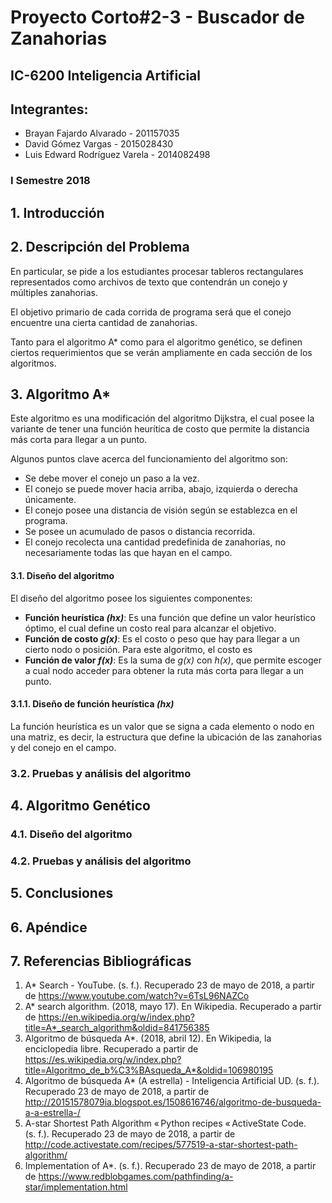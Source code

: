 # Proyecto Corto#2-3 - Buscador de Zanahorias
## IC-6200 Inteligencia Artificial
## Integrantes:

* Brayan Fajardo Alvarado - 201157035
* David Gómez Vargas - 2015028430
* Luis Edward Rodríguez Varela - 2014082498



### I Semestre 2018</h3>


## 1. Introducción

## 2. Descripción del Problema

En particular, se pide a los estudiantes procesar tableros rectangulares representados como archivos de texto que contendrán un conejo y múltiples zanahorias.

El objetivo primario de cada corrida de programa será que el conejo encuentre una cierta cantidad de zanahorias.

Tanto para el algoritmo A* como para el algoritmo genético, se definen ciertos requerimientos que se verán ampliamente en cada sección de los algoritmos.

## 3. Algoritmo A*

Este algoritmo es una modificación del algoritmo Dijkstra, el cual posee la variante de tener una función heurítica de costo que permite la distancia más corta para llegar a un punto.

Algunos puntos clave acerca del funcionamiento del algoritmo son:


* Se debe mover el conejo un paso a la vez.
* El conejo se puede mover hacia arriba, abajo, izquierda o derecha únicamente.
* El conejo posee una distancia de visión según se establezca en el programa.
* Se posee un acumulado de pasos o distancia recorrida.
* El conejo recolecta una cantidad predefinida de zanahorias, no necesariamente todas las que hayan en el campo.



#### 3.1. Diseño del algoritmo
El diseño del algoritmo posee los siguientes componentes:

* **Función heurística _(hx)_**: Es una función que define un valor heurístico óptimo, el cual define un costo real para alcanzar el objetivo.
* **Función de costo _g(x)_**: Es el costo o peso que hay para llegar a un cierto nodo o posición. Para este algoritmo, el costo es
* **Función de valor _f(x)_**: Es la suma de _g(x)_ con _h(x)_, que permite escoger a cual nodo acceder para obtener la ruta más corta para llegar a un punto.


#### 3.1.1. Diseño de función heurística _(hx)_
La función heurística es un valor que se signa a cada elemento o nodo en una matriz, es decir, la estructura que define la ubicación de las zanahorias y del conejo en el campo.




### 3.2. Pruebas y análisis del algoritmo


## 4. Algoritmo Genético

### 4.1. Diseño del algoritmo

### 4.2. Pruebas y análisis del algoritmo

## 5. Conclusiones


## 6. Apéndice


## 7. Referencias Bibliográficas

1. A* Search - YouTube. (s. f.). Recuperado 23 de mayo de 2018, a partir de https://www.youtube.com/watch?v=6TsL96NAZCo
2. A* search algorithm. (2018, mayo 17). En Wikipedia. Recuperado a partir de https://en.wikipedia.org/w/index.php?title=A*_search_algorithm&oldid=841756385
3. Algoritmo de búsqueda A*. (2018, abril 12). En Wikipedia, la enciclopedia libre. Recuperado a partir de https://es.wikipedia.org/w/index.php?title=Algoritmo_de_b%C3%BAsqueda_A*&oldid=106980195
4. Algoritmo de búsqueda A* (A estrella) - Inteligencia Artificial UD. (s. f.). Recuperado 23 de mayo de 2018, a partir de http://20151578079ia.blogspot.es/1508616746/algoritmo-de-busqueda-a-a-estrella-/
5. A-star Shortest Path Algorithm « Python recipes « ActiveState Code. (s. f.). Recuperado 23 de mayo de 2018, a partir de http://code.activestate.com/recipes/577519-a-star-shortest-path-algorithm/
6. Implementation of A*. (s. f.). Recuperado 23 de mayo de 2018, a partir de https://www.redblobgames.com/pathfinding/a-star/implementation.html
